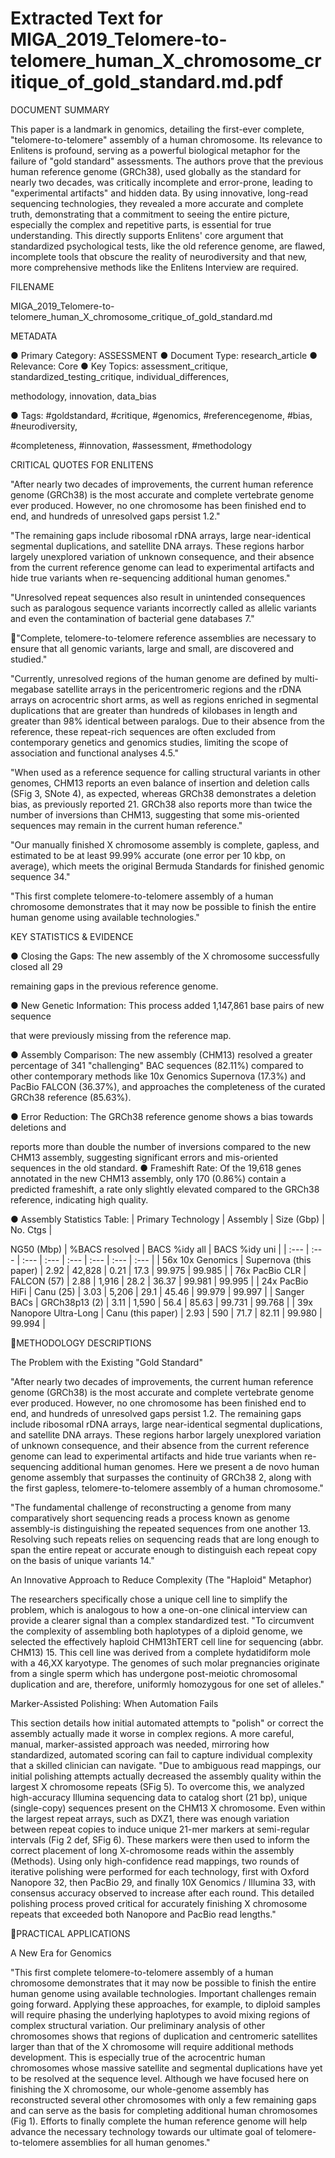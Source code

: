 # Extracted Text for MIGA_2019_Telomere-to-telomere_human_X_chromosome_critique_of_gold_standard.md.pdf

DOCUMENT SUMMARY

This paper is a landmark in genomics, detailing the first-ever complete, "telomere-to-telomere" 
assembly of a human chromosome. Its relevance to Enlitens is profound, serving as a powerful 
biological metaphor for the failure of "gold standard" assessments. The authors prove that the 
previous human reference genome (GRCh38), used globally as the standard for nearly two 
decades, was critically incomplete and error-prone, leading to "experimental artifacts" and 
hidden data. By using innovative, long-read sequencing technologies, they revealed a more 
accurate and complete truth, demonstrating that a commitment to seeing the entire picture, 
especially the complex and repetitive parts, is essential for true understanding. This directly 
supports Enlitens' core argument that standardized psychological tests, like the old reference 
genome, are flawed, incomplete tools that obscure the reality of neurodiversity and that new, 
more comprehensive methods like the Enlitens Interview are required.

FILENAME

MIGA_2019_Telomere-to-telomere_human_X_chromosome_critique_of_gold_standard.md

METADATA

● Primary Category: ASSESSMENT
● Document Type: research_article
● Relevance: Core
● Key Topics: assessment_critique, standardized_testing_critique, individual_differences,

methodology, innovation, data_bias

● Tags: #goldstandard, #critique, #genomics, #referencegenome, #bias, #neurodiversity, 

#completeness, #innovation, #assessment, #methodology

CRITICAL QUOTES FOR ENLITENS

"After nearly two decades of improvements, the current human reference genome (GRCh38) is 
the most accurate and complete vertebrate genome ever produced. However, no one 
chromosome has been finished end to end, and hundreds of unresolved gaps persist 1.2."

"The remaining gaps include ribosomal rDNA arrays, large near-identical segmental 
duplications, and satellite DNA arrays. These regions harbor largely unexplored variation of 
unknown consequence, and their absence from the current reference genome can lead to 
experimental artifacts and hide true variants when re-sequencing additional human genomes."

"Unresolved repeat sequences also result in unintended consequences such as paralogous 
sequence variants incorrectly called as allelic variants and even the contamination of bacterial 
gene databases 7."

"Complete, telomere-to-telomere reference assemblies are necessary to ensure that all genomic
variants, large and small, are discovered and studied."

"Currently, unresolved regions of the human genome are defined by multi-megabase satellite 
arrays in the pericentromeric regions and the rDNA arrays on acrocentric short arms, as well as 
regions enriched in segmental duplications that are greater than hundreds of kilobases in length
and greater than 98% identical between paralogs. Due to their absence from the reference, 
these repeat-rich sequences are often excluded from contemporary genetics and genomics 
studies, limiting the scope of association and functional analyses 4.5."

"When used as a reference sequence for calling structural variants in other genomes, CHM13 
reports an even balance of insertion and deletion calls (SFig 3, SNote 4), as expected, whereas 
GRCh38 demonstrates a deletion bias, as previously reported 21. GRCh38 also reports more 
than twice the number of inversions than CHM13, suggesting that some mis-oriented 
sequences may remain in the current human reference."

"Our manually finished X chromosome assembly is complete, gapless, and estimated to be at 
least 99.99% accurate (one error per 10 kbp, on average), which meets the original Bermuda 
Standards for finished genomic sequence 34."

"This first complete telomere-to-telomere assembly of a human chromosome demonstrates that 
it may now be possible to finish the entire human genome using available technologies."

KEY STATISTICS & EVIDENCE

● Closing the Gaps: The new assembly of the X chromosome successfully closed all 29 

remaining gaps in the previous reference genome.

● New Genetic Information: This process added 1,147,861 base pairs of new sequence 

that were previously missing from the reference map.

● Assembly Comparison: The new assembly (CHM13) resolved a greater percentage of 
341 "challenging" BAC sequences (82.11%) compared to other contemporary methods 
like 10x Genomics Supernova (17.3%) and PacBio FALCON (36.37%), and approaches 
the completeness of the curated GRCh38 reference (85.63%).

● Error Reduction: The GRCh38 reference genome shows a bias towards deletions and 

reports more than double the number of inversions compared to the new CHM13 
assembly, suggesting significant errors and mis-oriented sequences in the old standard.
● Frameshift Rate: Of the 19,618 genes annotated in the new CHM13 assembly, only 170
(0.86%) contain a predicted frameshift, a rate only slightly elevated compared to the 
GRCh38 reference, indicating high quality.

● Assembly Statistics Table: | Primary Technology | Assembly | Size (Gbp) | No. Ctgs | 

NG50 (Mbp) | %BACS resolved | BACS %idy all | BACS %idy uni | | :--- | :--- | :--- | :--- 
| :--- | :--- | :--- | :--- | | 56x 10x Genomics | Supernova (this paper) | 2.92 | 42,828 | 0.21 | 
17.3 | 99.975 | 99.985 | | 76x PacBio CLR | FALCON (57) | 2.88 | 1,916 | 28.2 | 36.37 | 
99.981 | 99.995 | | 24x PacBio HiFi | Canu (25) | 3.03 | 5,206 | 29.1 | 45.46 | 99.979 | 
99.997 | | Sanger BACs | GRCh38p13 (2) | 3.11 | 1,590 | 56.4 | 85.63 | 99.731 | 99.768 | 
| 39x Nanopore Ultra-Long | Canu (this paper) | 2.93 | 590 | 71.7 | 82.11 | 99.980 | 
99.994 |

METHODOLOGY DESCRIPTIONS

The Problem with the Existing "Gold Standard"

"After nearly two decades of improvements, the current human reference genome (GRCh38) is 
the most accurate and complete vertebrate genome ever produced. However, no one 
chromosome has been finished end to end, and hundreds of unresolved gaps persist 1.2. The 
remaining gaps include ribosomal rDNA arrays, large near-identical segmental duplications, and
satellite DNA arrays. These regions harbor largely unexplored variation of unknown 
consequence, and their absence from the current reference genome can lead to experimental 
artifacts and hide true variants when re-sequencing additional human genomes. Here we 
present a de novo human genome assembly that surpasses the continuity of GRCh38 2, along 
with the first gapless, telomere-to-telomere assembly of a human chromosome."

"The fundamental challenge of reconstructing a genome from many comparatively short 
sequencing reads a process known as genome assembly-is distinguishing the repeated 
sequences from one another 13. Resolving such repeats relies on sequencing reads that are 
long enough to span the entire repeat or accurate enough to distinguish each repeat copy on 
the basis of unique variants 14."

An Innovative Approach to Reduce Complexity (The "Haploid" Metaphor)

The researchers specifically chose a unique cell line to simplify the problem, which is analogous
to how a one-on-one clinical interview can provide a clearer signal than a complex standardized 
test. "To circumvent the complexity of assembling both haplotypes of a diploid genome, we 
selected the effectively haploid CHM13hTERT cell line for sequencing (abbr. CHM13) 15. This 
cell line was derived from a complete hydatidiform mole with a 46,XX karyotype. The genomes 
of such molar pregnancies originate from a single sperm which has undergone post-meiotic 
chromosomal duplication and are, therefore, uniformly homozygous for one set of alleles."

Marker-Assisted Polishing: When Automation Fails

This section details how initial automated attempts to "polish" or correct the assembly actually 
made it worse in complex regions. A more careful, manual, marker-assisted approach was 
needed, mirroring how standardized, automated scoring can fail to capture individual complexity
that a skilled clinician can navigate. "Due to ambiguous read mappings, our initial polishing 
attempts actually decreased the assembly quality within the largest X chromosome repeats 
(SFig 5). To overcome this, we analyzed high-accuracy Illumina sequencing data to catalog 
short (21 bp), unique (single-copy) sequences present on the CHM13 X chromosome. Even 
within the largest repeat arrays, such as DXZ1, there was enough variation between repeat 
copies to induce unique 21-mer markers at semi-regular intervals (Fig 2 def, SFig 6). These 
markers were then used to inform the correct placement of long X-chromosome reads within the
assembly (Methods). Using only high-confidence read mappings, two rounds of iterative 
polishing were performed for each technology, first with Oxford Nanopore 32, then PacBio 29, 
and finally 10X Genomics / Illumina 33, with consensus accuracy observed to increase after 
each round. This detailed polishing process proved critical for accurately finishing X 
chromosome repeats that exceeded both Nanopore and PacBio read lengths."

PRACTICAL APPLICATIONS

A New Era for Genomics

"This first complete telomere-to-telomere assembly of a human chromosome demonstrates that 
it may now be possible to finish the entire human genome using available technologies. 
Important challenges remain going forward. Applying these approaches, for example, to diploid 
samples will require phasing the underlying haplotypes to avoid mixing regions of complex 
structural variation. Our preliminary analysis of other chromosomes shows that regions of 
duplication and centromeric satellites larger than that of the X chromosome will require 
additional methods development. This is especially true of the acrocentric human chromosomes
whose massive satellite and segmental duplications have yet to be resolved at the sequence 
level. Although we have focused here on finishing the X chromosome, our whole-genome 
assembly has reconstructed several other chromosomes with only a few remaining gaps and 
can serve as the basis for completing additional human chromosomes (Fig 1). Efforts to finally 
complete the human reference genome will help advance the necessary technology towards our
ultimate goal of telomere-to-telomere assemblies for all human genomes."

